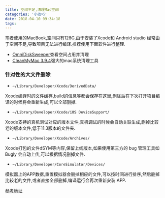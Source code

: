 ```yaml
---
title: 空间不足,清理Mac空间
categories: '小技巧'
date: 2018-04-10 09:34:18
tags:
---
```


笔者使用的MacBook,空间只有128G,由于安装了Xcode和 Android studio 经常由于空间不足,导致项目无法进行编译.推荐使用下面软件进行整理.

* [OmniDiskSweeper](https://www.omnigroup.com/more)查看空间占用并清理
* [CleanMyMac 3.9.4](http://xclient.info/s/cleanmymac.html?t=3e085124bbdd0183f927b846e6f380562291aace)强大的mac系统清理工具

### 针对性的大文件删除

* `~/Library/Developer/Xcode/DerivedData/`

Xcode编译时的文件缓存,build的信息等都会保存在这里,删除后在下次打开项目编译的时候将会重新生成,可以全部删掉.

* `~/Library/Developer/Xcode/iOS DeviceSupport/`

Xcode支持的真机测试对应的版本文件,真机调试的时候会自动关联生成,删掉比较老的版本文件,低于11.3版本的文件夹.

<!-- more -->

* `~/Library/Developer/Xcode/Archives/`

Xcode打包的文件dSYM等内容,保留上线版本,如果使用第三方的 bug 管理工具如 Bugly 会自动上传,可以根据情况删掉文件.

* `~/Library/Developer/CoreSimulator/Devices/`

模拟器上的APP数据,重置模拟器会删掉相应的文件,可以按时间进行排序,然后删掉比较老的文件,或者直接全部删掉,编译运行会再次重新安装 APP.

[参考地址](https://www.iwangke.me/2013/09/09/clean-xcode-to-free-up-disk-space/)

<!--{% qnimg alfred.png title:配置 alt:preferrence 'class:class1 class2' extend:?imageView2/2/w/1400 %}-->